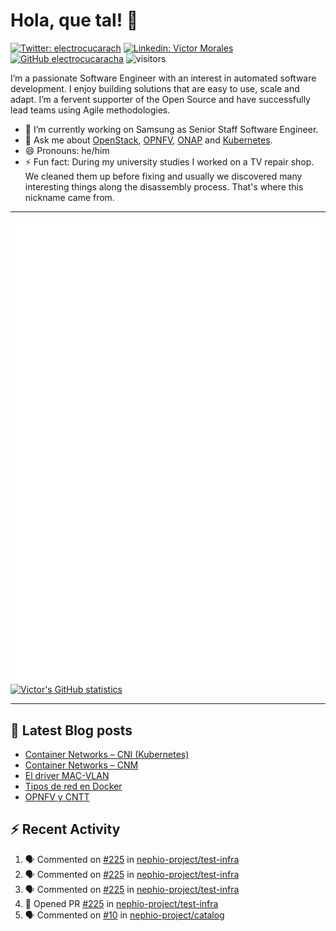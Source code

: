# Hola, que tal! 👋

[![Twitter: electrocucarach](https://img.shields.io/twitter/follow/electrocucarach?style=social)](https://twitter.com/electrocucarach)
[![Linkedin: Victor Morales](https://img.shields.io/badge/-VictorMorales-blue?style=flat-square&logo=Linkedin&logoColor=white&link=https://www.linkedin.com/in/electrocucaracha/)](https://www.linkedin.com/in/electrocucaracha/)
[![GitHub electrocucaracha](https://img.shields.io/github/followers/electrocucaracha?label=follow&style=social)](https://github.com/electrocucaracha)
![visitors](https://visitor-badge.laobi.icu/badge?page_id=electrocucaracha.electrocucaracha)

I’m a passionate Software Engineer with an interest in automated
software development. I enjoy building solutions that are easy to use,
scale and adapt. I’m a fervent supporter of the Open Source and have
successfully lead teams using Agile methodologies.

- 🔭 I’m currently working on Samsung as Senior Staff Software
Engineer.
- 💬 Ask me about [OpenStack](https://www.openstack.org/),
[OPNFV](https://www.opnfv.org/), [ONAP](https://www.onap.org/) and
[Kubernetes](https://kubernetes.io/).
- 😄 Pronouns: he/him
- ⚡ Fun fact: During my university studies I worked on a TV repair
shop. We cleaned them up before fixing and usually we discovered many
interesting things along the disassembly process. That's where this
nickname came from.

---

![Metrics](https://github.com/electrocucaracha/electrocucaracha/blob/master/github-metrics.svg)
[![Victor's GitHub statistics](https://github-readme-stats.vercel.app/api?username=electrocucaracha)](https://github.com/anuraghazra/github-readme-stats#github-stats-card)

---

## 📘 Latest Blog posts

<!-- BLOG-POST-LIST:START -->
- [Container Networks – CNI &lpar;Kubernetes&rpar;](https://electrocucaracha.com/2021/07/05/container-networks-cni/)
- [Container Networks – CNM](https://electrocucaracha.com/2020/08/28/container-network-model/)
- [El driver MAC-VLAN](https://electrocucaracha.com/2020/07/01/el-driver-mac-vlan/)
- [Tipos de red en Docker](https://electrocucaracha.com/2020/06/13/tipos-de-red-en-docker/)
- [OPNFV y CNTT](https://electrocucaracha.com/2020/05/29/opnfv-y-cntt/)
<!-- BLOG-POST-LIST:END -->

## :zap: Recent Activity

<!--START_SECTION:activity-->
1. 🗣 Commented on [#225](https://github.com/nephio-project/test-infra/pull/225#issuecomment-1858917831) in [nephio-project/test-infra](https://github.com/nephio-project/test-infra)
2. 🗣 Commented on [#225](https://github.com/nephio-project/test-infra/pull/225#issuecomment-1858720041) in [nephio-project/test-infra](https://github.com/nephio-project/test-infra)
3. 🗣 Commented on [#225](https://github.com/nephio-project/test-infra/pull/225#issuecomment-1858719841) in [nephio-project/test-infra](https://github.com/nephio-project/test-infra)
4. 💪 Opened PR [#225](https://github.com/nephio-project/test-infra/pull/225) in [nephio-project/test-infra](https://github.com/nephio-project/test-infra)
5. 🗣 Commented on [#10](https://github.com/nephio-project/catalog/pull/10#issuecomment-1858308026) in [nephio-project/catalog](https://github.com/nephio-project/catalog)
<!--END_SECTION:activity-->

